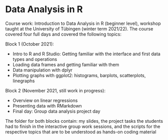 # Data Analysis in R
 Course work: Introduction to Data Analysis in R (beginner level), workshop taught at the  University of Tübingen (winter term 2021/22). 
 The course covered four full days and covered the following topics:

Block 1 (October 2021):
- Intro to R and R Studio: Getting familiar with the interface and first data types and operations
- Loading data frames and getting familiar with them
- Data manipulation with dplyr
- Plotting graphs with ggplot2:
  histograms,
  barplots,
  scatterplots,
  linegraphs

Block 2 (November 2021, still work in progress):
- Overview on linear regressions
- Presenting data with RMarkdown
- Final day: Group data analysis project day

The folder for both blocks contain: my slides, the project tasks the students had to finish in the interactive group work sessions, and the scripts for the respective
topics that are to be understood as hands-on coding material

